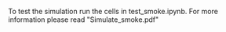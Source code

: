 To test the simulation run the cells in test_smoke.ipynb.
For more information please read "Simulate_smoke.pdf"
